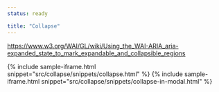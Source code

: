 ```yaml
---
status: ready

title: "Collapse"
---
```


https://www.w3.org/WAI/GL/wiki/Using_the_WAI-ARIA_aria-expanded_state_to_mark_expandable_and_collapsible_regions

{% include sample-iframe.html snippet="src/collapse/snippets/collapse.html" %}
{% include sample-iframe.html snippet="src/collapse/snippets/collapse-in-modal.html" %}